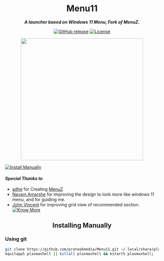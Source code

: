 <h1 align="center">Menu11</h1>
<p align="center"><i><b>A launcher based on Windows 11 Menu, Fork of MenuZ.</b></i></p>
<p align="center">
<a href="https://github.com/prateekmedia/Menu11/releases"><img alt="GitHub release" src="https://img.shields.io/github/v/release/prateekmedia/Menu11"/></a> <a href="LICENSE"><img alt="License" src="https://img.shields.io/github/license/prateekmedia/Menu11?color=blue"/></a>
</p>
<p align="center">
<img src="https://user-images.githubusercontent.com/41370460/124347932-bb94c080-dc04-11eb-892c-42e93e57f3d4.jpg" width=400>
</p>

<a href="#installing-manually"><img alt="Install Manually" src="https://img.shields.io/badge/Install Manually-git-blue"/></a>

#### *Special Thanks to*
- [adhe](https://www.opencode.net/adhe) for Creating [MenuZ](https://store.kde.org/p/1367167/)
- [Nayam Amarshe](https://github.com/NayamAmarshe) for improving the design to look more like windows 11 menu, and for guiding me.
- [John Vincent](https://github.com/TenSeventy7) for improving grid view of recommended section.  
<a href="https://github.com/prateekmedia/Menu11/graphs/contributors"><img alt="Know More" src="https://shields.io/badge/-Know More-blueviolet"/></a>

<h2 align="center">Installing Manually</h2>

### Using git
```bash
git clone https://github.com/prateekmedia/Menu11.git ~/.local/share/plasma/plasmoids/menu11;
kquitapp5 plasmashell || killall plasmashell && kstart5 plasmashell;
```
